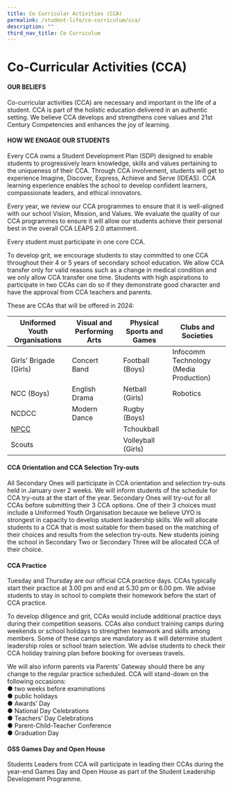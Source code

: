 ```yaml
---
title: Co Curricular Activities (CCA)
permalink: /student-life/co-curriculum/cca/
description: ""
third_nav_title: Co Curriculum
---
```

# Co-Curricular Activities (CCA)

#### OUR BELIEFS
Co-curricular activities (CCA) are necessary and important in the life of a student. CCA is part of the holistic education delivered in an authentic setting. We believe CCA develops and strengthens core values and 21st Century Competencies and enhances the joy of learning.

#### HOW WE ENGAGE OUR STUDENTS

Every CCA owns a Student Development Plan (SDP) designed to enable students to progressively learn knowledge, skills and values pertaining to the uniqueness of their CCA. Through CCA involvement, students will get to experience Imagine, Discover, Express, Achieve and Serve (IDEAS). CCA learning experience enables the school to develop confident learners, compassionate leaders, and ethical innovators. 

Every year, we review our CCA programmes to ensure that it is well-aligned with our school Vision, Mission, and Values. We evaluate the quality of our CCA programmes to ensure it will allow our students achieve their personal best in the overall CCA LEAPS 2.0 attainment.

Every student must participate in one core CCA. 

To develop grit, we encourage students to stay committed to one CCA throughout their 4 or 5 years of secondary school education. We allow CCA transfer only for valid reasons such as a change in medical condition and we only allow CCA transfer one time. Students with high aspirations to participate in two CCAs can do so if they demonstrate good character and have the approval from CCA teachers and parents.

These are CCAs that will be offered in 2024:


| Uniformed Youth Organisations| Visual and Performing Arts	 | Physical Sports and Games |Clubs and Societies |
| -------- | -------- | -------- |-------- |
| Girls’ Brigade (Girls) | Concert Band  | Football (Boys)    |Infocomm Technology (Media Production)    |
| NCC (Boys) | English Drama   | Netball (Girls)   |Robotics   |
| NCDCC   | Modern Dance  | Rugby (Boys)    |    |
| [NPCC](/cca/uniformed-groups/npcc) |    | Tchoukball  |   |
| Scouts	 |     | Volleyball (Girls)  |   |

#### CCA Orientation and CCA Selection Try-outs

All Secondary Ones will participate in CCA orientation and selection try-outs held in January over 2 weeks. We will inform students of the schedule for CCA try-outs at the start of the year. Secondary Ones will try-out for all CCAs before submitting their 3 CCA options. One of their 3 choices must include a Uniformed Youth Organisation because we believe UYO is strongest in capacity to develop student leadership skills. We will allocate students to a CCA that is most suitable for them based on the matching of their choices and results from the selection try-outs. New students joining the school in Secondary Two or Secondary Three will be allocated CCA of their choice.


#### CCA Practice

Tuesday and Thursday are our official CCA practice days. CCAs typically start their practice at 3.00 pm and end at 5.30 pm or 6.00 pm. We advise students to stay in school to complete their homework before the start of CCA practice. 

To develop diligence and grit, CCAs would include additional practice days during their competition seasons. CCAs also conduct training camps during weekends or school holidays to strengthen teamwork and skills among members. Some of these camps are mandatory as it will determine student leadership roles or school team selection. We advise students to check their CCA holiday training plan before booking for overseas travels. 

We will also inform parents via Parents’ Gateway should there be any change to the regular practice scheduled. CCA will stand-down on the following occasions: <br>
●	two weeks before examinations <br>
●	public holidays <br>
●	Awards’ Day<br>
●	National Day Celebrations<br>
●	Teachers’ Day Celebrations<br>
●	Parent-Child-Teacher Conference <br>
●	Graduation Day<br>


#### GSS Games Day and Open House
Students Leaders from CCA will participate in leading their CCAs during the year-end Games Day and Open House as part of the Student Leadership Development Programme.